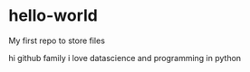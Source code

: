 # hello-world
My first repo to store files

hi github family
i love datascience and programming in python 
